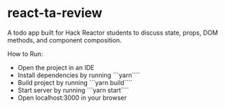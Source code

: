 # react-ta-review
A todo app built for Hack Reactor students to discuss state, props, DOM methods, and component composition.

How to Run:
- Open the project in an IDE
- Install dependencies by running ```yarn````
- Build project by running ```yarn build````
- Start server by running ```yarn start````
- Open localhost:3000 in your browser
